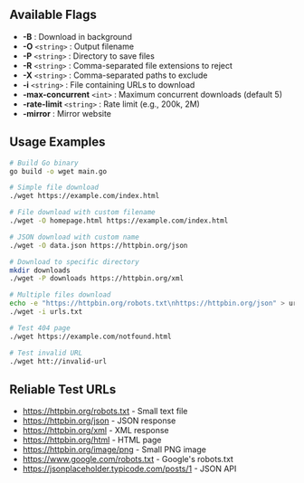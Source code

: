 ## Available Flags

- **-B** : Download in background  
- **-O** `<string>` : Output filename  
- **-P** `<string>` : Directory to save files  
- **-R** `<string>` : Comma-separated file extensions to reject  
- **-X** `<string>` : Comma-separated paths to exclude  
- **-i** `<string>` : File containing URLs to download  
- **-max-concurrent** `<int>` : Maximum concurrent downloads (default 5)  
- **-rate-limit** `<string>` : Rate limit (e.g., 200k, 2M)  
- **-mirror** : Mirror website  

## Usage Examples

```sh
# Build Go binary
go build -o wget main.go

# Simple file download
./wget https://example.com/index.html

# File download with custom filename
./wget -O homepage.html https://example.com/index.html

# JSON download with custom name
./wget -O data.json https://httpbin.org/json

# Download to specific directory
mkdir downloads
./wget -P downloads https://httpbin.org/xml

# Multiple files download
echo -e "https://httpbin.org/robots.txt\nhttps://httpbin.org/json" > urls.txt
./wget -i urls.txt

# Test 404 page
./wget https://example.com/notfound.html

# Test invalid URL
./wget htt://invalid-url
```

## Reliable Test URLs

- https://httpbin.org/robots.txt - Small text file
- https://httpbin.org/json - JSON response
- https://httpbin.org/xml - XML response
- https://httpbin.org/html - HTML page
- https://httpbin.org/image/png - Small PNG image
- https://www.google.com/robots.txt - Google's robots.txt
- https://jsonplaceholder.typicode.com/posts/1 - JSON API
